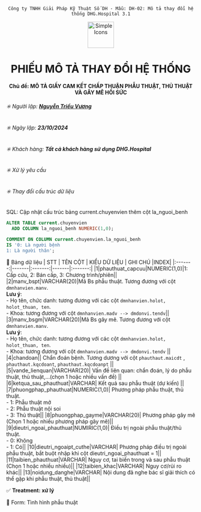 <div align="center">

`Công ty TNHH Giải Pháp Kỹ Thuật Số DH - Mẫu: DH-02: Mô tả thay đổi hệ thống DHG.Hospital 3.1`

</div>

<div align="center">
  <img src="https://raw.githubusercontent.com/dh-hos/dhg.hospitalprinter/main/Deploy_Tools/Logo.ico" alt="Simple Icons" width=70>
  <h1>PHIẾU MÔ TẢ THAY ĐỔI HỆ THỐNG</h1>  
</div>
<div align="center">

#### Chủ đề: MÔ TẢ GIẤY CAM KẾT CHẤP THUẬN PHẪU THUẬT, THỦ THUẬT VÀ GÂY MÊ HỒI SỨC

</div>

###### :eight_spoked_asterisk: Người lập: [**Nguyễn Triều Vương**](https://github.com/vuongdh)

###### :eight_spoked_asterisk: Ngày lập: **23/10/2024**

###### :eight_spoked_asterisk: Khách hàng: **Tất cả khách hàng sử dụng DHG.Hospital**

###### :eight_spoked_asterisk: Xử lý yêu cầu
###### :eight_spoked_asterisk: Thay đổi cấu trúc dữ liệu

 SQL: Cập nhật cấu trúc bảng current.chuyenvien thêm cột la_nguoi_benh
```sql
ALTER TABLE current.chuyenvien
  ADD COLUMN la_nguoi_benh NUMERIC(1,0);

COMMENT ON COLUMN current.chuyenvien.la_nguoi_benh
IS '0: Là người bệnh
1: Là người thân';
```
:blue_book: Bảng dữ liệu
| STT | TÊN CỘT | KIỂU DỮ LIỆU | GHI CHÚ |INDEX|
|:-------:|-------|:-------:|-------|:-------:|
|1|phauthuat_capcuu|NUMERIC(1,0)|1: Cấp cứu, 2: Bán cấp, 3: Chương trình/phiên||
|2|manv_bspt|VARCHAR(20)|Mã Bs phẫu thuật. Tương đương với cột `dmnhanvien.manv`. <br/>**Lưu ý**:<br/>- Họ tên, chức danh: tương đương với các cột `dmnhanvien.holot, holot_thuan, ten`.<br/>- Khoa: tương đương với cột `dmnhanvien.madv --> dmdonvi.tendv`||
|3|manv_bsgm|VARCHAR(20)|Mã Bs gây mê. Tương đương với cột `dmnhanvien.manv`. <br/>**Lưu ý**:<br/>- Họ tên, chức danh: tương đương với các cột `dmnhanvien.holot, holot_thuan, ten`.<br/>- Khoa: tương đương với cột `dmnhanvien.madv --> dmdonvi.tendv` ||
|4|chandoan|| Chẩn đoán bệnh. Tương dương với cột `phauthaut.maicdt` , `phauthaut.kqcdoant`, `phauthaut.kqcdoanpt` ||
|5|vande_lienquan|VARCHAR(20)| Vấn đề liên quan: chẩn đoán, lý do phẫu thuật, thủ thuật,...(chọn 1 hoặc nhiều vấn đề) ||
|6|ketqua_sau_phauthuat|VARCHAR| Kết quả sau phẫu thuật (dự kiến) ||
|7|phuongphap_phauthuat|NUMERIC(1,0)| Phương pháp phẫu thuật, thủ thuật.<br/> - 1: Phẫu thuật mở<br/> - 2: Phẫu thuật nội soi<br/> - 3: Thủ thuật||
|8|phuongphap_gayme|VARCHAR(20)| Phương pháp gây mê (Chọn 1 hoặc nhiều phương pháp gây mê)||
|9|dieutri_ngoai_phauthuat|NUMIRIC(1,0)| Điều trị ngoài phẫu thuật/thủ thuật.<br/> - 0: Không<br/> - 1: Có||
|10|dieutri_ngoaipt_cuthe|VARCHAR| Phương pháp điều trị ngoài phẫu thuật, bắt buột nhập khi cột dieutri_ngoai_phauthuat = 1||
|11|taibien_phauthuat|VARCHAR| Nguy cơ, tai biến trong và sau phẫu thuật (Chọn 1 hoặc nhiều nhiều)||
|12|taibien_khac|VARCHAR| Nguy cơ/rủi ro khác||
|13|noidung_danghe|VARCHAR| Nội dung đã nghe bác sĩ giải thích có thể gặp khi phẫu thuật, thủ thuật||

:white_check_mark: **Treatment: xứ lý**

:blue_book: Form: Tình hình phẫu thuật




